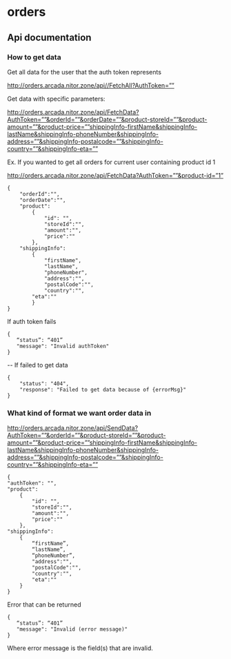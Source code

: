 # orders

## Api documentation

### How to get data

Get all data for the user that the auth token represents

http://orders.arcada.nitor.zone/api//FetchAll?AuthToken=””

Get data with specific parameters:

http://orders.arcada.nitor.zone/api/FetchData?AuthToken=””&orderId=””&orderDate=””&product-storeId=””&product-amount=””&product-price=””shippingInfo-firstName&shippingInfo-lastName&shippingInfo-phoneNumber&shippingInfo-address=””&shippingInfo-postalcode=””&shippingInfo-country=””&shippingInfo-eta=””

Ex. If you wanted to get all orders for current user containing product id 1

http://orders.arcada.nitor.zone/api/FetchData?AuthToken=””&product-id=”1”
```
{
    "orderId":"",
    "orderDate":"",
    "product":
        {
            "id": "",
            "storeId":"",
            "amount":"",
            "price":""
        },
    "shippingInfo":
        {
            "firstName",
            "lastName",
            "phoneNumber",
            "address":"",
            "postalCode":"",
            "country":"",
	    "eta":""
        }
}

```
If auth token fails
```
{
   “status”: “401”
   "message": "Invalid authToken"
}
```

--
If failed to get data
```
{
    "status": "404",
    "response": "Failed to get data because of {errorMsg}"
}
```

### What kind of format we want order data in

http://orders.arcada.nitor.zone/api/SendData?AuthToken=””&orderId=””&product-storeId=””&product-amount=””&product-price=””shippingInfo-firstName&shippingInfo-lastName&shippingInfo-phoneNumber&shippingInfo-address=””&shippingInfo-postalcode=””&shippingInfo-country=””&shippingInfo-eta=””

```
{
"authToken": "",
"product":
    {
        "id": "",
        "storeId":"",
        "amount":"",
        "price":""
    },
"shippingInfo":
    {
        “firstName”,
        “lastName”,
        “phoneNumber”,
        "address":"",
        "postalCode":"",
        "country":"",
        "eta":""
    }
}
```

Error that can be returned
```
{
   “status”: “401”
   "message": "Invalid (error message)"
}

```
Where error message is the field(s) that are invalid.
